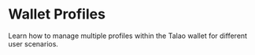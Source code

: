 # Wallet Profiles

Learn how to manage multiple profiles within the Talao wallet for different user scenarios.

